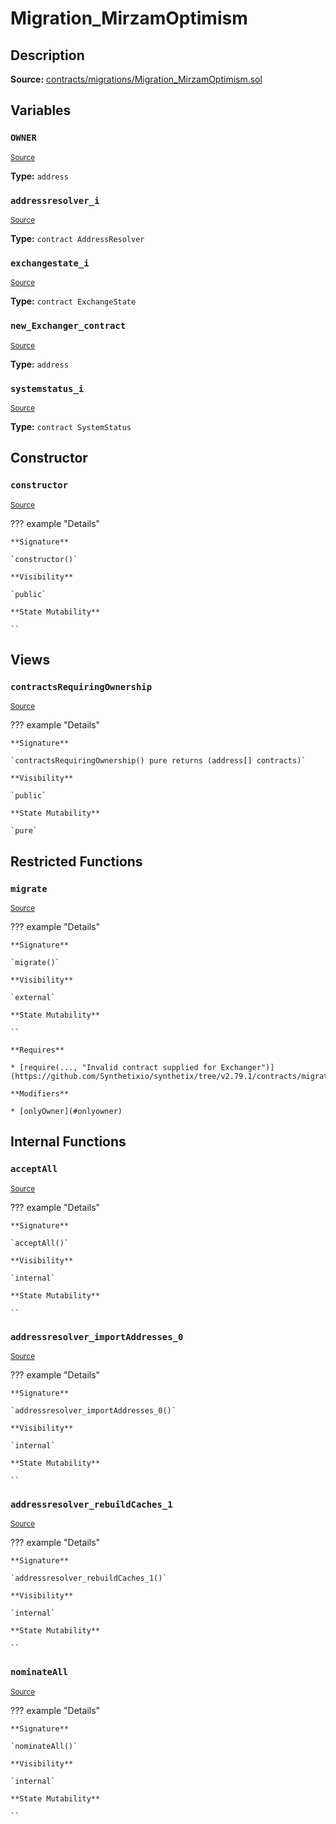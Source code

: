 # Migration_MirzamOptimism

## Description

**Source:** [contracts/migrations/Migration_MirzamOptimism.sol](https://github.com/Synthetixio/synthetix/tree/v2.79.1/contracts/migrations/Migration_MirzamOptimism.sol)

## Variables

### `OWNER`

<sub>[Source](https://github.com/Synthetixio/synthetix/tree/v2.79.1/contracts/migrations/Migration_MirzamOptimism.sol#L16)</sub>

**Type:** `address`

### `addressresolver_i`

<sub>[Source](https://github.com/Synthetixio/synthetix/tree/v2.79.1/contracts/migrations/Migration_MirzamOptimism.sol#L23)</sub>

**Type:** `contract AddressResolver`

### `exchangestate_i`

<sub>[Source](https://github.com/Synthetixio/synthetix/tree/v2.79.1/contracts/migrations/Migration_MirzamOptimism.sol#L25)</sub>

**Type:** `contract ExchangeState`

### `new_Exchanger_contract`

<sub>[Source](https://github.com/Synthetixio/synthetix/tree/v2.79.1/contracts/migrations/Migration_MirzamOptimism.sol#L34)</sub>

**Type:** `address`

### `systemstatus_i`

<sub>[Source](https://github.com/Synthetixio/synthetix/tree/v2.79.1/contracts/migrations/Migration_MirzamOptimism.sol#L27)</sub>

**Type:** `contract SystemStatus`

## Constructor

### `constructor`

<sub>[Source](https://github.com/Synthetixio/synthetix/tree/v2.79.1/contracts/migrations/Migration_MirzamOptimism.sol#L36)</sub>

??? example "Details"

    **Signature**

    `constructor()`

    **Visibility**

    `public`

    **State Mutability**

    ``

## Views

### `contractsRequiringOwnership`

<sub>[Source](https://github.com/Synthetixio/synthetix/tree/v2.79.1/contracts/migrations/Migration_MirzamOptimism.sol#L38)</sub>

??? example "Details"

    **Signature**

    `contractsRequiringOwnership() pure returns (address[] contracts)`

    **Visibility**

    `public`

    **State Mutability**

    `pure`

## Restricted Functions

### `migrate`

<sub>[Source](https://github.com/Synthetixio/synthetix/tree/v2.79.1/contracts/migrations/Migration_MirzamOptimism.sol#L45)</sub>

??? example "Details"

    **Signature**

    `migrate()`

    **Visibility**

    `external`

    **State Mutability**

    ``

    **Requires**

    * [require(..., "Invalid contract supplied for Exchanger")](https://github.com/Synthetixio/synthetix/tree/v2.79.1/contracts/migrations/Migration_MirzamOptimism.sol#L46)

    **Modifiers**

    * [onlyOwner](#onlyowner)

## Internal Functions

### `acceptAll`

<sub>[Source](https://github.com/Synthetixio/synthetix/tree/v2.79.1/contracts/migrations/Migration_MirzamOptimism.sol#L68)</sub>

??? example "Details"

    **Signature**

    `acceptAll()`

    **Visibility**

    `internal`

    **State Mutability**

    ``

### `addressresolver_importAddresses_0`

<sub>[Source](https://github.com/Synthetixio/synthetix/tree/v2.79.1/contracts/migrations/Migration_MirzamOptimism.sol#L82)</sub>

??? example "Details"

    **Signature**

    `addressresolver_importAddresses_0()`

    **Visibility**

    `internal`

    **State Mutability**

    ``

### `addressresolver_rebuildCaches_1`

<sub>[Source](https://github.com/Synthetixio/synthetix/tree/v2.79.1/contracts/migrations/Migration_MirzamOptimism.sol#L93)</sub>

??? example "Details"

    **Signature**

    `addressresolver_rebuildCaches_1()`

    **Visibility**

    `internal`

    **State Mutability**

    ``

### `nominateAll`

<sub>[Source](https://github.com/Synthetixio/synthetix/tree/v2.79.1/contracts/migrations/Migration_MirzamOptimism.sol#L75)</sub>

??? example "Details"

    **Signature**

    `nominateAll()`

    **Visibility**

    `internal`

    **State Mutability**

    ``
